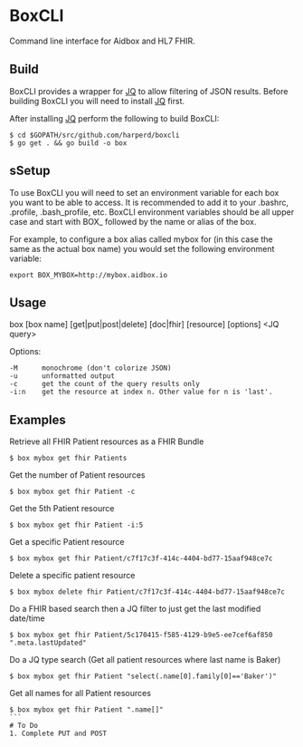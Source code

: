 # BoxCLI
Command line interface for Aidbox and HL7 FHIR.

## Build
BoxCLI provides a wrapper for [JQ](https://stedolan.github.io/jq/) to allow filtering of JSON results.
Before building BoxCLI you will need to install [JQ](https://stedolan.github.io/jq/) first.

After installing [JQ](https://stedolan.github.io/jq/) perform the following to build BoxCLI:

```$xslt
$ cd $GOPATH/src/github.com/harperd/boxcli 
$ go get . && go build -o box
```
##      sSetup
To use BoxCLI you will need to set an environment variable for each box you want to be able to access. It is recommended to add it to your .bashrc, .profile, .bash_profile, etc.
BoxCLI environment variables should be all upper case and start with BOX_ followed by the name or alias of the box.

For example, to configure a box alias called mybox for (in this case the same as the actual box name) you would set the following environment variable:

```$xslt
export BOX_MYBOX=http://mybox.aidbox.io
```

## Usage
box [box name] [get|put|post|delete] [doc|fhir] [resource] [options] \<JQ query\>

Options:

	-M      monochrome (don't colorize JSON)
	-u      unformatted output
	-c      get the count of the query results only
	-i:n    get the resource at index n. Other value for n is 'last'.
	
## Examples
Retrieve all FHIR Patient resources as a FHIR Bundle
```$xslt
$ box mybox get fhir Patients
```
Get the number of Patient resources
```$xslt
$ box mybox get fhir Patient -c
```
Get the 5th Patient resource
```$xslt
$ box mybox get fhir Patient -i:5
```
Get a specific Patient resource
```$xslt
$ box mybox get fhir Patient/c7f17c3f-414c-4404-bd77-15aaf948ce7c
```
Delete a specific patient resource
```$xslt
$ box mybox delete fhir Patient/c7f17c3f-414c-4404-bd77-15aaf948ce7c
```
Do a FHIR based search then a JQ filter to just get the last modified date/time
```$xslt
$ box mybox get fhir Patient/5c170415-f585-4129-b9e5-ee7cef6af850 ".meta.lastUpdated"
```
Do a JQ type search (Get all patient resources where last name is Baker)
```$xslt
$ box mybox get fhir Patient "select(.name[0].family[0]=='Baker')"
```
Get all names for all Patient resources
````$xslt
$ box mybox get fhir Patient ".name[]"
```
# To Do
1. Complete PUT and POST
